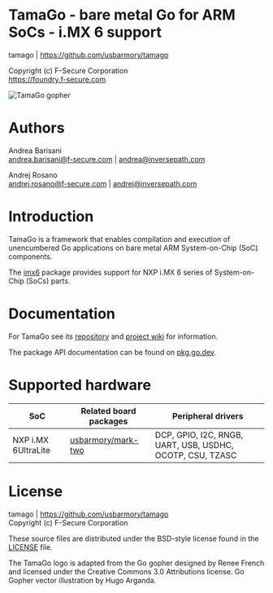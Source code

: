 TamaGo - bare metal Go for ARM SoCs - i.MX 6 support
====================================================

tamago | https://github.com/usbarmory/tamago  

Copyright (c) F-Secure Corporation  
https://foundry.f-secure.com

![TamaGo gopher](https://github.com/usbarmory/tamago/wiki/images/tamago.svg?sanitize=true)

Authors
=======

Andrea Barisani  
andrea.barisani@f-secure.com | andrea@inversepath.com  

Andrej Rosano  
andrej.rosano@f-secure.com   | andrej@inversepath.com  

Introduction
============

TamaGo is a framework that enables compilation and execution of unencumbered Go
applications on bare metal ARM System-on-Chip (SoC) components.

The [imx6](https://github.com/usbarmory/tamago/tree/master/soc/imx6) package
provides support for NXP i.MX 6 series of System-on-Chip (SoCs) parts.

Documentation
=============

For TamaGo see its [repository](https://github.com/usbarmory/tamago) and
[project wiki](https://github.com/usbarmory/tamago/wiki) for information.

The package API documentation can be found on
[pkg.go.dev](https://pkg.go.dev/github.com/usbarmory/tamago).

Supported hardware
==================

| SoC                 | Related board packages                                                                                | Peripheral drivers                                        |
|---------------------|-------------------------------------------------------------------------------------------------------|-----------------------------------------------------------|
| NXP i.MX 6UltraLite | [usbarmory/mark-two](https://github.com/usbarmory/tamago/tree/master/board/f-secure/usbarmory) | DCP, GPIO, I2C, RNGB, UART, USB, USDHC, OCOTP, CSU, TZASC |

License
=======

tamago | https://github.com/usbarmory/tamago  
Copyright (c) F-Secure Corporation

These source files are distributed under the BSD-style license found in the
[LICENSE](https://github.com/usbarmory/tamago/blob/master/LICENSE) file.

The TamaGo logo is adapted from the Go gopher designed by Renee French and
licensed under the Creative Commons 3.0 Attributions license. Go Gopher vector
illustration by Hugo Arganda.
